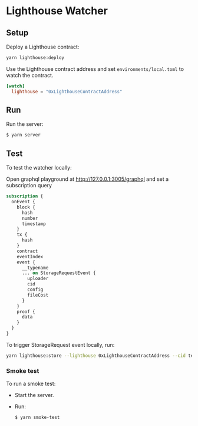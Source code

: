 # Lighthouse Watcher

## Setup

Deploy a Lighthouse contract:

```bash
yarn lighthouse:deploy
```

Use the Lighthouse contract address and set `environments/local.toml` to watch the contract.

```toml
[watch]
  lighthouse = "0xLighthouseContractAddress"
```

## Run

Run the server:

```bash
$ yarn server
```

## Test

To test the watcher locally:

Open graphql playground at http://127.0.0.1:3005/graphql and set a subscription query

```graphql
subscription {
  onEvent {
    block {
      hash
      number
      timestamp
    }
    tx {
      hash
    }
    contract
    eventIndex
    event {
      __typename
      ... on StorageRequestEvent {
        uploader
        cid
        config
        fileCost
      }
    }
    proof {
      data
    }
  }
}
```

To trigger StorageRequest event locally, run:

```bash
yarn lighthouse:store --lighthouse 0xLighthouseContractAddress --cid testCid --store-config testConfig --file-cost 10
```

### Smoke test

To run a smoke test:

* Start the server.
 
* Run:

  ```bash
  $ yarn smoke-test
  ```
